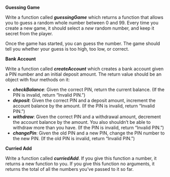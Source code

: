 **Guessing Game**

Write a function called ***guessingGame*** which returns a function that allows you to guess a random whole number between 0 and 99. Every time you create a new game, it should select a *new* random number, and keep it secret from the player.

Once the game has started, you can guess the number. The game should tell you whether your guess is too high, too low, or correct.

**Bank Account**

Write a function called ***createAccount*** which creates a bank account given a PIN number and an initial deposit amount. The return value should be an object with four methods on it:

- ***checkBalance***: Given the correct PIN, return the current balance. (If the PIN is invalid, return “Invalid PIN.”)
- ***deposit***: Given the correct PIN and a deposit amount, increment the account balance by the amount. (If the PIN is invalid, return “Invalid PIN.”)
- ***withdraw***: Given the correct PIN and a withdrawal amount, decrement the account balance by the amount. You also shouldn’t be able to withdraw more than you have. (If the PIN is invalid, return “Invalid PIN.”)
- ***changePin***: Given the old PIN and a new PIN, change the PIN number to the new PIN. (If the old PIN is invalid, return “Invalid PIN.”)

**Curried Add**

Write a function called ***curriedAdd***. If you give this function a number, it returns a new function to you. If you give this function no arguments, it returns the total of all the numbers you’ve passed to it so far.
